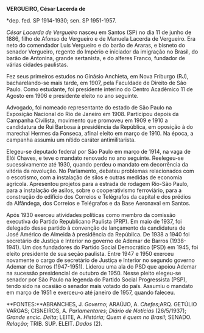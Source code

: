 **VERGUEIRO, César Lacerda de**

\*dep. fed. SP 1914-1930; sen. SP 1951-1957.

*César Lacerda de Vergueiro* nasceu em Santos (SP) no dia 11 de junho de
1886, filho de Afonso de Vergueiro e de Manuela Lacerda de Vergueiro.
Era neto do comendador Luís Vergueiro e do barão de Araras, e bisneto do
senador Vergueiro, regente do Império e iniciador da imigração no
Brasil, do barão de Antonina, grande sertanista, e do alferes Franco,
fundador de várias cidades paulistas.

Fez seus primeiros estudos no Ginásio Anchieta, em Nova Friburgo (RJ),
bacharelando-se mais tarde, em 1907, pela Faculdade de Direito de São
Paulo. Como estudante, foi presidente interino do Centro Acadêmico 11 de
Agosto em 1906 e presidente eleito no ano seguinte.

Advogado, foi nomeado representante do estado de São Paulo na Exposição
Nacional do Rio de Janeiro em 1908. Participou depois da Campanha
Civilista, movimento que promoveu em 1909 e 1910 a candidatura de Rui
Barbosa à presidência da República, em oposição à do marechal Hermes da
Fonseca, afinal eleito em março de 1910. Na época, a campanha assumiu um
nítido caráter antimilitarista.

Elegeu-se deputado federal por São Paulo em março de 1914, na vaga de
Elói Chaves, e teve o mandato renovado no ano seguinte. Reelegeu-se
sucessivamente até 1930, quando perdeu o mandato em decorrência da
vitória da revolução. No Parlamento, debateu problemas relacionados com
o escotismo, com a instalação de silos e outras medidas de economia
agrícola. Apresentou projetos para a estrada de rodagem Rio-São Paulo,
para a instalação de asilos, sobre o cooperativismo ferroviário, para a
construção do edifício dos Correios e Telégrafos da capital e dos
prédios da Alfândega, dos Correios e Telégrafos e da Base Aeronaval em
Santos.

Após 1930 exerceu atividades políticas como membro da comissão executiva
do Partido Republicano Paulista (PRP). Em maio de 1937, foi delegado
desse partido à convenção de lançamento da candidatura de José Américo
de Almeida à presidência da República. De 1938 a 1940 foi secretário de
Justiça e Interior no governo de Ademar de Barros (1938-1941). Um dos
fundadores do Partido Social Democrático (PSD) em 1945, foi eleito
presidente de sua seção paulista. Entre 1947 e 1950 exerceu novamente o
cargo de secretário de Justiça e Interior no segundo governo Ademar de
Barros (1947-1951). Liderou uma ala do PSD que apoiou Ademar na sucessão
presidencial de outubro de 1950. Nesse pleito elegeu-se senador por São
Paulo na legenda do Partido Social Progressista (PSP), tendo sido na
ocasião o senador mais votado do país. Assumiu o mandato em março de
1951 e exerceu-o até janeiro de 1957, quando faleceu.

**FONTES:**ABRANCHES, J. *Governo*; ARAÚJO, A. *Chefes*;ARQ. GETÚLIO
VARGAS; CISNEIROS, A. *Parlamentares*; *Diário de Notícias* (26/5/1937);
*Grande encic. Delta*; LEITE, A. *História*; *Quem é quem no Brasil*;
SENADO. *Relação*; TRIB. SUP. ELEIT. *Dados* (2).
